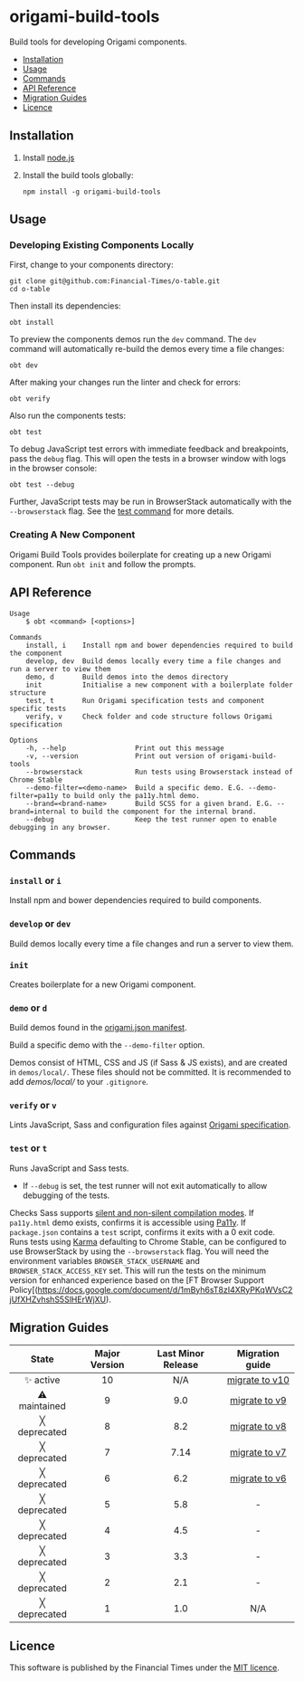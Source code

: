 # origami-build-tools

Build tools for developing Origami components.

- [Installation](#installation)
- [Usage](#usage)
- [Commands](#commands)
- [API Reference](#api-reference)
- [Migration Guides](#migration-guides)
- [Licence](#licence)

## Installation

1. Install [node.js](http://nodejs.org/)

2. Install the build tools globally:

	`npm install -g origami-build-tools`

## Usage

### Developing Existing Components Locally

First, change to your components directory:
```
git clone git@github.com:Financial-Times/o-table.git
cd o-table
```

Then install its dependencies:

`obt install`

To preview the components demos run the `dev` command. The `dev` command will automatically re-build the demos every time a file changes:

`obt dev`

After making your changes run the linter and check for errors:

`obt verify`

Also run the components tests:

`obt test`

To debug JavaScript test errors with immediate feedback and breakpoints, pass the `debug` flag. This will open the tests in a browser window with logs in the browser console:

`obt test --debug`

Further, JavaScript tests may be run in BrowserStack automatically with the `--browserstack` flag. See the [test command](#test-or-t) for more details.

### Creating A New Component

Origami Build Tools provides boilerplate for creating up a new Origami component. Run `obt init` and follow the prompts.

## API Reference

	Usage
		$ obt <command> [<options>]

	Commands
		install, i    Install npm and bower dependencies required to build the component
		develop, dev  Build demos locally every time a file changes and run a server to view them
		demo, d       Build demos into the demos directory
		init          Initialise a new component with a boilerplate folder structure
		test, t       Run Origami specification tests and component specific tests
		verify, v     Check folder and code structure follows Origami specification

	Options
		-h, --help                 Print out this message
		-v, --version              Print out version of origami-build-tools
		--browserstack             Run tests using Browserstack instead of Chrome Stable
		--demo-filter=<demo-name>  Build a specific demo. E.G. --demo-filter=pa11y to build only the pa11y.html demo.
		--brand=<brand-name>       Build SCSS for a given brand. E.G. --brand=internal to build the component for the internal brand.
		--debug                    Keep the test runner open to enable debugging in any browser.

## Commands

### `install` or `i`

Install npm and bower dependencies required to build components.

### `develop` or `dev`

Build demos locally every time a file changes and run a server to view them.

### `init`

Creates boilerplate for a new Origami component.

### `demo` or `d`

Build demos found in the [origami.json manifest](https://origami.ft.com/spec/v1/manifest/#demos).

Build a specific demo with the `--demo-filter` option.

Demos consist of HTML, CSS and JS (if Sass & JS exists), and are created in `demos/local/`. These files should not be committed. It is recommended to add _demos/local/_ to your `.gitignore`.

### `verify` or `v`

Lints JavaScript, Sass and configuration files against [Origami specification](https://origami.ft.com/spec/v1/components/).

### `test` or `t`

Runs JavaScript and Sass tests.

* If `--debug` is set, the test runner will not exit automatically to allow debugging of the tests.

Checks Sass supports [silent and non-silent compilation modes](https://origami.ft.com/spec/v1/sass/#sass-silent-mode).
If `pa11y.html` demo exists, confirms it is accessible using [Pa11y](http://pa11y.org/).
If `package.json` contains a `test` script, confirms it exits with a 0 exit code.
Runs tests using [Karma](https://karma-runner.github.io) defaulting to Chrome Stable, can be configured to use BrowserStack by using the `--browserstack` flag. You will need the environment variables `BROWSER_STACK_USERNAME` and `BROWSER_STACK_ACCESS_KEY` set. This will run the tests on the minimum version for enhanced experience based on the [FT Browser Support Policy[(https://docs.google.com/document/d/1mByh6sT8zI4XRyPKqWVsC2jUfXHZvhshS5SlHErWjXU).

## Migration Guides

State | Major Version | Last Minor Release | Migration guide |
:---: | :---: | :---: | :---:
✨ active | 10 | N/A | [migrate to v10](MIGRATION.md#migrating-from-v9-to-v10) |
⚠ maintained | 9 | 9.0 | [migrate to v9](MIGRATION.md#migrating-from-v8-to-v9) |
╳ deprecated | 8 | 8.2 | [migrate to v8](MIGRATION.md#migrating-from-v7-to-v8) |
╳ deprecated | 7 | 7.14 | [migrate to v7](MIGRATION.md#migrating-from-v6-to-v7) |
╳ deprecated | 6 | 6.2 | [migrate to v6](MIGRATION.md#migrating-from-v5-to-v6) |
╳ deprecated | 5 | 5.8 | - |
╳ deprecated | 4 | 4.5 | - |
╳ deprecated | 3 | 3.3 | - |
╳ deprecated | 2 | 2.1 | - |
╳ deprecated | 1 | 1.0 | N/A |

## Licence
This software is published by the Financial Times under the [MIT licence](http://opensource.org/licenses/MIT).
